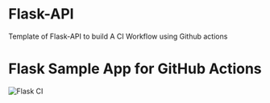 # Flask-API
Template of Flask-API to build A CI Workflow using Github actions
# Flask Sample App for GitHub Actions

![Flask CI](https://github.com/MohamedAboMousallam/Flask-API/actions/workflows/CI.yml/badge.svg)
